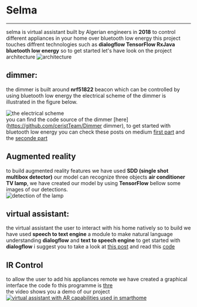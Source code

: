 # Selma
---
selma is virtual assistant built by Algerian engineers in **2018** to  control different appliances in your home over bluetooth low energy this project touches  diffrent technologies such as **dialogflow TensorFlow RxJava bluetooth low energy** so to get started let's have look on the project architecture 
![architecture](https://user-images.githubusercontent.com/38364385/47667444-472d3800-dba6-11e8-882f-ee77cc7a142b.jpg)
## dimmer:
the dimmer is built around **nrf51822** beacon which can be controlled by using bluetooth low energy the electrical scheme of the dimmer is illustrated in the figure below.

![the electrical scheme](https://user-images.githubusercontent.com/38364385/47671565-1b16b480-dbb0-11e8-86c4-552f657d7be5.png)
</br>
you can find the code source of the dimmer  [here](https://github.com/ceristTeam/Dimmer dimmer), to get started with bluetooth low energy you can check these  posts on medium [first part](https://medium.com/mindorks/bluetooth-low-energy-3656ac323c4e) and the [seconde part](https://medium.com/mindorks/bluetooth-low-energy-on-raspberry-second-part-516b5e8ad7c2)

## Augmented reality
to build augmented reality features we have used **SDD (single shot multibox detector)** our model can recognize three objects **air conditioner TV lamp**, we have created our model by using **TensorFlow** bellow some images of our detections.</br>
![detection of the lamp ](https://user-images.githubusercontent.com/38364385/47671463-d3902880-dbaf-11e8-9ab8-576ecbd5ceec.png)

## virtual assistant:
the virtual assistant the user to interact with his home natively so to build we have used **speech to text engine** a module to make natural language understanding **dialogflow** and **text to speech engine** to get started with **dialogflow** i suggest you to take a look at [this post](https://medium.com/mindorks/dialogflow-within-android-c3771d15db84) and read this [code](https://github.com/ceristTeam/virtualAssistant)
## IR Control
to allow the user to add his appliances remote we have created a graphical interface the code fo this programme is [thre](https://github.com/ceristTeam/smartRemotev1.0)</br>
the video shows you a demo of our project </br>
[![virtual assistant with AR capabilities used in smarthome](http://img.youtube.com/vi/OcIIHPfzdMU/0.jpg)](http://www.youtube.com/watch?v=OcIIHPfzdMU)
